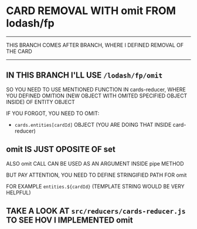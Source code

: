 # CARD REMOVAL WITH omit FROM lodash/fp

****

THIS BRANCH COMES AFTER BRANCH, WHERE I DEFINED REMOVAL OF THE CARD

****

## IN THIS BRANCH I'LL USE `/lodash/fp/omit`

SO YOU NEED TO USE MENTIONED FUNCTION IN cards-reducer, WHERE YOU DEFINED OMITION (NEW OBJECT WITH OMITED SPECIFIED OBJECT INSIDE) OF ENTITY OBJECT

IF YOU FORGOT, YOU NEED TO OMIT:

- `cards.entities[cardId]` OBJECT (YOU ARE DOING THAT INSIDE card-reducer)

## omit IS JUST OPOSITE OF set

ALSO omit CALL CAN BE USED AS AN ARGUMENT INSIDE pipe METHOD

BUT PAY ATTENTION, YOU NEED TO DEFINE STRINGIFIED PATH FOR omit

FOR EXAMPLE  ``entities.${cardId}`` (TEMPLATE STRING WOULD BE VERY HELPFUL)

## TAKE A LOOK AT `src/reducers/cards-reducer.js` TO SEE HOV I IMPLEMENTED omit

